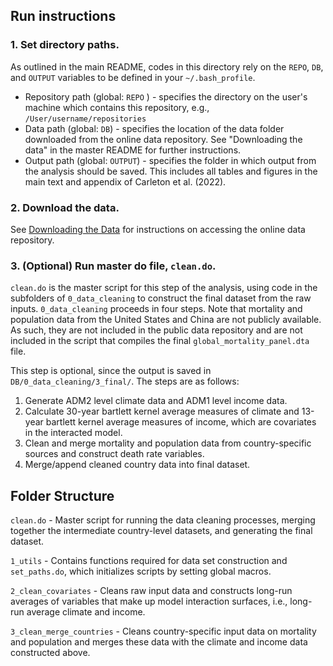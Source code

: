 ## Run instructions

### 1. Set directory paths.
As outlined in the main README, codes in this directory rely on the `REPO`, `DB`, and `OUTPUT` variables to be defined in your `~/.bash_profile`.

- Repository path (global: `REPO` ) - specifies the directory on the user's machine which contains this repository, e.g., `/User/username/repositories`
- Data path (global: `DB`) - specifies the location of the data folder downloaded from the online data repository. See "Downloading the data" in the master README for further instructions. 
- Output path (global: `OUTPUT`) - specifies the folder in which output from the analysis should be saved. This includes all tables and figures in the main text and appendix of Carleton et al. (2022).

### 2. Download the data. 
See [Downloading the Data](https://dataverse.harvard.edu/dataverse/qje) for instructions on accessing the online data repository.
 

### 3. (Optional) Run master do file, `clean.do`. 
`clean.do` is the master script for this step of the analysis, using code in the subfolders of `0_data_cleaning` to construct the final dataset from the raw inputs. `0_data_cleaning` proceeds in four steps. Note that mortality and population data from the United States and China are not publicly available. As such, they are not included in the public data repository and are not included in the script that compiles the final `global_mortality_panel.dta` file. 

This step is optional, since the output is saved in `DB/0_data_cleaning/3_final/`. The steps are as follows:

1. Generate ADM2 level climate data and ADM1 level income data.
2. Calculate 30-year bartlett kernel average measures of climate and 13-year bartlett kernel average measures of income, which are covariates in the interacted model.
3. Clean and merge mortality and population data from country-specific sources and construct death rate variables.
4. Merge/append cleaned country data into final dataset.


## Folder Structure

`clean.do` - Master script for running the data cleaning processes, merging together the intermediate country-level datasets, and generating the final dataset.

`1_utils` - Contains functions required for data set construction and `set_paths.do`, which initializes scripts by setting global macros.

`2_clean_covariates` - Cleans raw input data and constructs long-run averages of variables that make up model interaction surfaces, i.e., long-run average climate and income.

`3_clean_merge_countries` - Cleans country-specific input data on mortality and population and merges these data with the climate and income data constructed above.
